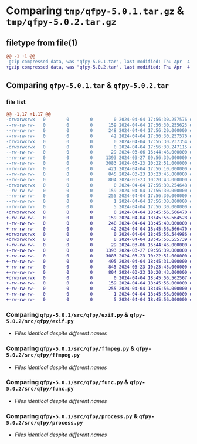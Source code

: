 # Comparing `tmp/qfpy-5.0.1.tar.gz` & `tmp/qfpy-5.0.2.tar.gz`

## filetype from file(1)

```diff
@@ -1 +1 @@
-gzip compressed data, was "qfpy-5.0.1.tar", last modified: Thu Apr  4 17:56:30 2024, max compression
+gzip compressed data, was "qfpy-5.0.2.tar", last modified: Thu Apr  4 18:45:56 2024, max compression
```

## Comparing `qfpy-5.0.1.tar` & `qfpy-5.0.2.tar`

### file list

```diff
@@ -1,17 +1,17 @@
-drwxrwxrwx   0        0        0        0 2024-04-04 17:56:30.257576 qfpy-5.0.1/
--rw-rw-rw-   0        0        0      159 2024-04-04 17:56:30.255623 qfpy-5.0.1/PKG-INFO
--rw-rw-rw-   0        0        0      248 2024-04-04 17:56:20.000000 qfpy-5.0.1/pyproject.toml
--rw-rw-rw-   0        0        0       42 2024-04-04 17:56:30.257576 qfpy-5.0.1/setup.cfg
-drwxrwxrwx   0        0        0        0 2024-04-04 17:56:30.237354 qfpy-5.0.1/src/
-drwxrwxrwx   0        0        0        0 2024-04-04 17:56:30.247115 qfpy-5.0.1/src/qfpy/
--rw-rw-rw-   0        0        0       29 2024-03-06 16:44:46.000000 qfpy-5.0.1/src/qfpy/__init__.py
--rw-rw-rw-   0        0        0     1393 2024-03-27 09:56:39.000000 qfpy-5.0.1/src/qfpy/exif.py
--rw-rw-rw-   0        0        0     3083 2024-03-23 10:22:51.000000 qfpy-5.0.1/src/qfpy/ffmpeg.py
--rw-rw-rw-   0        0        0      421 2024-04-04 17:56:10.000000 qfpy-5.0.1/src/qfpy/folder.py
--rw-rw-rw-   0        0        0      845 2024-03-23 10:23:45.000000 qfpy-5.0.1/src/qfpy/func.py
--rw-rw-rw-   0        0        0      804 2024-03-23 10:20:43.000000 qfpy-5.0.1/src/qfpy/process.py
-drwxrwxrwx   0        0        0        0 2024-04-04 17:56:30.254648 qfpy-5.0.1/src/qfpy.egg-info/
--rw-rw-rw-   0        0        0      159 2024-04-04 17:56:30.000000 qfpy-5.0.1/src/qfpy.egg-info/PKG-INFO
--rw-rw-rw-   0        0        0      255 2024-04-04 17:56:30.000000 qfpy-5.0.1/src/qfpy.egg-info/SOURCES.txt
--rw-rw-rw-   0        0        0        1 2024-04-04 17:56:30.000000 qfpy-5.0.1/src/qfpy.egg-info/dependency_links.txt
--rw-rw-rw-   0        0        0        5 2024-04-04 17:56:30.000000 qfpy-5.0.1/src/qfpy.egg-info/top_level.txt
+drwxrwxrwx   0        0        0        0 2024-04-04 18:45:56.566470 qfpy-5.0.2/
+-rw-rw-rw-   0        0        0      159 2024-04-04 18:45:56.564528 qfpy-5.0.2/PKG-INFO
+-rw-rw-rw-   0        0        0      248 2024-04-04 18:45:40.000000 qfpy-5.0.2/pyproject.toml
+-rw-rw-rw-   0        0        0       42 2024-04-04 18:45:56.566470 qfpy-5.0.2/setup.cfg
+drwxrwxrwx   0        0        0        0 2024-04-04 18:45:56.544986 qfpy-5.0.2/src/
+drwxrwxrwx   0        0        0        0 2024-04-04 18:45:56.555739 qfpy-5.0.2/src/qfpy/
+-rw-rw-rw-   0        0        0       29 2024-03-06 16:44:46.000000 qfpy-5.0.2/src/qfpy/__init__.py
+-rw-rw-rw-   0        0        0     1393 2024-03-27 09:56:39.000000 qfpy-5.0.2/src/qfpy/exif.py
+-rw-rw-rw-   0        0        0     3083 2024-03-23 10:22:51.000000 qfpy-5.0.2/src/qfpy/ffmpeg.py
+-rw-rw-rw-   0        0        0      495 2024-04-04 18:45:31.000000 qfpy-5.0.2/src/qfpy/folder.py
+-rw-rw-rw-   0        0        0      845 2024-03-23 10:23:45.000000 qfpy-5.0.2/src/qfpy/func.py
+-rw-rw-rw-   0        0        0      804 2024-03-23 10:20:43.000000 qfpy-5.0.2/src/qfpy/process.py
+drwxrwxrwx   0        0        0        0 2024-04-04 18:45:56.562567 qfpy-5.0.2/src/qfpy.egg-info/
+-rw-rw-rw-   0        0        0      159 2024-04-04 18:45:56.000000 qfpy-5.0.2/src/qfpy.egg-info/PKG-INFO
+-rw-rw-rw-   0        0        0      255 2024-04-04 18:45:56.000000 qfpy-5.0.2/src/qfpy.egg-info/SOURCES.txt
+-rw-rw-rw-   0        0        0        1 2024-04-04 18:45:56.000000 qfpy-5.0.2/src/qfpy.egg-info/dependency_links.txt
+-rw-rw-rw-   0        0        0        5 2024-04-04 18:45:56.000000 qfpy-5.0.2/src/qfpy.egg-info/top_level.txt
```

### Comparing `qfpy-5.0.1/src/qfpy/exif.py` & `qfpy-5.0.2/src/qfpy/exif.py`

 * *Files identical despite different names*

### Comparing `qfpy-5.0.1/src/qfpy/ffmpeg.py` & `qfpy-5.0.2/src/qfpy/ffmpeg.py`

 * *Files identical despite different names*

### Comparing `qfpy-5.0.1/src/qfpy/func.py` & `qfpy-5.0.2/src/qfpy/func.py`

 * *Files identical despite different names*

### Comparing `qfpy-5.0.1/src/qfpy/process.py` & `qfpy-5.0.2/src/qfpy/process.py`

 * *Files identical despite different names*


